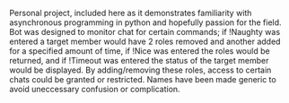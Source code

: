 Personal project, included here as it demonstrates familiarity with asynchronous programming in python and hopefully passion for the field. Bot was designed to monitor chat for certain commands; if !Naughty was entered a target member would have 2 roles removed and another added for a specified amount of time, if !Nice was entered the roles would be returned, and if !Timeout was entered the status of the target member would be displayed. By adding/removing these roles, access to certain chats could be granted or restricted. Names have been made generic to avoid uneccessary confusion or complication.

